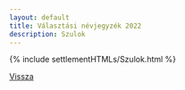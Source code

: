 ```yaml
---
layout: default
title: Választási névjegyzék 2022
description: Szulok
---
```


{% include settlementHTMLs/Szulok.html %}

[Vissza](../)
